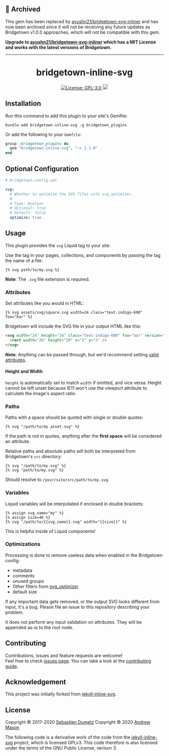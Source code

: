 ## 🚨 Archived

This gem has been replaced by [ayushn21/bridgetown-svg-inliner] and has now been archived since it will not be receiving any future updates as Bridgetown v1.0.0 approaches, which will not be compatible with this gem.

**Upgrade to [ayushn21/bridgetown-svg-inliner] which has a MIT License and works with the latest versions of Bridgetown.**

---

<div align="center">
  <h1>bridgetown-inline-svg</h1>
  <p>
    <a href="LICENSE" target="_blank">
      <img alt="License: GPL-3.0" src="https://img.shields.io/github/license/andrewmcodes/bridgetown-inline-svg" />
    </a>
    <a href="https://badge.fury.io/rb/bridgetown-inline-svg"><img src="https://badge.fury.io/rb/bridgetown-inline-svg.svg" alt="Gem Version" height="18"></a>
  </p>
</div>

## Installation

Run this command to add this plugin to your site's Gemfile:

```shell
bundle add bridgetown-inline-svg -g bridgetown_plugins
```

Or add the following to your `Gemfile`:

```ruby
group :bridgetown_plugins do
  gem "bridgetown-inline-svg", "~> 1.1.0"
end
```

## Optional Configuration

```yml
# bridgetown.config.yml

svg:
  # Whether to optimize the SVG files with svg_optimizer.
  #
  # Type: Boolean
  # Optional: true
  # Default: false
  optimize: true
```

## Usage

This plugin provides the `svg` Liquid tag to your site.

Use the tag in your pages, collections, and components by passing the tag the name of a file:

```liquid
{% svg path/to/my.svg %}
```

**Note**: The `.svg` file extension is required.

### Attributes

Set attributes like you would in HTML:

```liquid
{% svg assets/svg/square.svg width=24 class="text-indigo-600" foo="bar" %}
```

Bridgetown will include the SVG file in your output HTML like this:

```html
<svg width="24" height="24" class="text-indigo-600" foo="bar" version="1.1" id="square" xmlns="http://www.w3.org/2000/svg" x="0" y="0" viewBox="0 0 24 24" >
  <rect width="20" height="20" x="2" y="2" />
</svg>
```

**Note**: Anything can be passed through, but we'd recommend setting [valid attributes].

#### Height and Width

`height` is automatically set to match `width` if omitted, and vice versa. Height cannot be left unset because IE11 won't use the viewport attribute to calculate the image's aspect ratio.

### Paths

Paths with a space should be quoted with single or double quotes:

```liquid
{% svg "/path/to/my asset.svg" %}
```

If the path is not in quotes, anything after the __first space__ will be considered an attribute.

Relative paths and absolute paths will both be interpreted from Bridgetown's `src` directory:

```liquid
{% svg "/path/to/my.svg" %}
{% svg "path/to/my.svg" %}
```

Should resolve to `/your/site/src/path/to/my.svg`.

### Variables

Liquid variables will be interpolated if enclosed in double brackets:

```liquid
{% assign svg_name="my" %}
{% assign size=40 %}
{% svg "/path/to/{{svg_name}}.svg" width="{{size}}" %}
```

This is helpful inside of Liquid components!

### Optimizations

Processing is done to remove useless data when enabled in the Bridgetown config:

- metadata
- comments
- unused groups
- Other filters from [svg_optimizer]
- default size

If any important data gets removed, or the output SVG looks different from input, it's a bug. Please file an issue to this repository describing your problem.

It does not perform any input validation on attributes. They will be appended as-is to the root node.

## Contributing

Contributions, issues and feature requests are welcome!<br />Feel free to check [issues page]. You can take a look at the [contributing guide].

## Acknowledgement

This project was initially forked from [jekyll-inline-svg].

## License

Copyright © 2017-2020 [Sebastien Dumetz]
Copyright © 2020 [Andrew Mason]

The following code is a derivative work of the code from the [jekyll-inline-svg] project, which is licensed GPLv3. This code therefore is also licensed under the terms of the GNU Public License, verison 3.


[ayushn21/bridgetown-svg-inliner]: https://github.com/ayushn21/bridgetown-svg-inliner
[Bridgetown, unlike this gem.]: https://bridgetownrb.com
[valid attributes]: https://developer.mozilla.org/en-US/docs/Web/SVG/Element/svg#Attributes
[svg_optimizer]: https://github.com/fnando/svg_optimizer
[issues page]: https://github.com/andrewmcodes/bridgetown-inline-svg/issues
[contributing guide]: https://github.com/andrewmcodes/bridgetown-inline-svg/blob/main/CONTRIBUTING.md
[jekyll-inline-svg]: https://github.com/sdumetz/jekyll-inline-svg
[Sebastien Dumetz]: https://github.com/sdumetz
[Andrew Mason]: https://github.com/andrewmcodes
